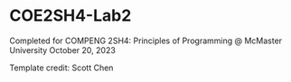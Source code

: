 # COE2SH4-Lab2

Completed for COMPENG 2SH4: Principles of Programming @ McMaster University 
October 20, 2023

Template credit: Scott Chen

